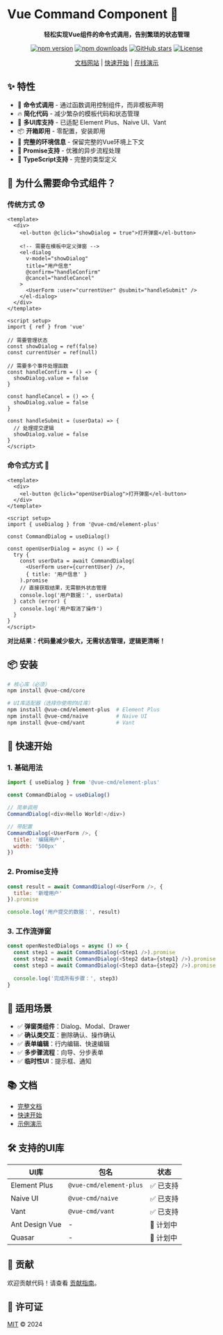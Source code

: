 # Vue Command Component 🚀

<div align="center">

**轻松实现Vue组件的命令式调用，告别繁琐的状态管理**

[![npm version](https://badge.fury.io/js/@vue-cmd%2Fcore.svg)](https://www.npmjs.com/package/@vue-cmd/core)
[![npm downloads](https://img.shields.io/npm/dm/@vue-cmd/core.svg)](https://www.npmjs.com/package/@vue-cmd/core)
[![GitHub stars](https://img.shields.io/github/stars/pandavips/Vue-Command-Component.svg)](https://github.com/pandavips/Vue-Command-Component/stargazers)
[![License](https://img.shields.io/github/license/pandavips/Vue-Command-Component.svg)](LICENSE)

[文档网站](https://pandavips.github.io/Vue-Command-Component/) | [快速开始](https://pandavips.github.io/Vue-Command-Component/guide/quick-start.html) | [在线演示](https://pandavips.github.io/Vue-Command-Component/example/base.html)

</div>

## ✨ 特性

- 🎯 **命令式调用** - 通过函数调用控制组件，而非模板声明
- 🔥 **简化代码** - 减少繁杂的模板代码和状态管理
- 🎨 **多UI库支持** - 已适配 Element Plus、Naive UI、Vant
- 📦 **开箱即用** - 零配置，安装即用
- 🔧 **完整的环境信息** - 保留完整的Vue环境上下文
- 🚀 **Promise支持** - 优雅的异步流程处理
- 💪 **TypeScript支持** - 完整的类型定义

## 🤔 为什么需要命令式组件？

### 传统方式 😰
```vue
<template>
  <div>
    <el-button @click="showDialog = true">打开弹窗</el-button>
    
    <!-- 需要在模板中定义弹窗 -->
    <el-dialog 
      v-model="showDialog" 
      title="用户信息"
      @confirm="handleConfirm"
      @cancel="handleCancel"
    >
      <UserForm :user="currentUser" @submit="handleSubmit" />
    </el-dialog>
  </div>
</template>

<script setup>
import { ref } from 'vue'

// 需要管理状态
const showDialog = ref(false)
const currentUser = ref(null)

// 需要多个事件处理函数
const handleConfirm = () => {
  showDialog.value = false
}

const handleCancel = () => {
  showDialog.value = false
}

const handleSubmit = (userData) => {
  // 处理提交逻辑
  showDialog.value = false
}
</script>
```

### 命令式方式 🎉
```vue
<template>
  <div>
    <el-button @click="openUserDialog">打开弹窗</el-button>
  </div>
</template>

<script setup>
import { useDialog } from '@vue-cmd/element-plus'

const CommandDialog = useDialog()

const openUserDialog = async () => {
  try {
    const userData = await CommandDialog(
      <UserForm user={currentUser} />,
      { title: '用户信息' }
    ).promise
    // 直接获取结果，无需额外状态管理
    console.log('用户数据：', userData)
  } catch (error) {
    console.log('用户取消了操作')
  }
}
</script>
```

**对比结果：代码量减少极大，无需状态管理，逻辑更清晰！**

## 📦 安装

```bash
# 核心库（必须）
npm install @vue-cmd/core

# UI库适配器（选择你使用的UI库）
npm install @vue-cmd/element-plus  # Element Plus
npm install @vue-cmd/naive         # Naive UI  
npm install @vue-cmd/vant          # Vant
```

## 🚀 快速开始

### 1. 基础用法

```js
import { useDialog } from '@vue-cmd/element-plus'

const CommandDialog = useDialog()

// 简单调用
CommandDialog(<div>Hello World!</div>)

// 带配置
CommandDialog(<UserForm />, {
  title: '编辑用户',
  width: '500px'
})
```

### 2. Promise支持

```js
const result = await CommandDialog(<UserForm />, {
  title: '新增用户'
}).promise

console.log('用户提交的数据：', result)
```

### 3. 工作流弹窗

```js
const openNestedDialogs = async () => {
  const step1 = await CommandDialog(<Step1 />).promise
  const step2 = await CommandDialog(<Step2 data={step1} />).promise
  const step3 = await CommandDialog(<Step3 data={step2} />).promise
  
  console.log('完成所有步骤：', step3)
}
```

## 🎯 适用场景

- ✅ **弹窗类组件**：Dialog、Modal、Drawer
- ✅ **确认类交互**：删除确认、操作确认
- ✅ **表单编辑**：行内编辑、快速编辑
- ✅ **多步骤流程**：向导、分步表单
- ✅ **临时性UI**：提示框、通知

## 📚 文档

- [完整文档](https://pandavips.github.io/Vue-Command-Component/)
- [快速开始](https://pandavips.github.io/Vue-Command-Component/guide/quick-start.html)
- [示例演示](https://pandavips.github.io/Vue-Command-Component/example/base.html)

## 🛠️ 支持的UI库

| UI库           | 包名                    | 状态     |
| -------------- | ----------------------- | -------- |
| Element Plus   | `@vue-cmd/element-plus` | ✅ 已支持 |
| Naive UI       | `@vue-cmd/naive`        | ✅ 已支持 |
| Vant           | `@vue-cmd/vant`         | ✅ 已支持 |
| Ant Design Vue | -                       | 🚧 计划中 |
| Quasar         | -                       | 🚧 计划中 |

## 🤝 贡献

欢迎贡献代码！请查看 [贡献指南](CONTRIBUTING.md)。

## 📄 许可证

[MIT](LICENSE) © 2024
